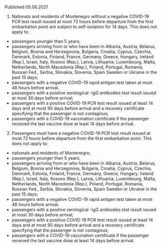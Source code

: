 Published 05.06.2021
1. Nationals and residents of Montenegro without a negative COVID-19 PCR test result issued at most 72 hours before departure from the first embarkation point are subject to self-isolation for 14 days.
This does not apply to:
- passengers younger than 5 years;
- passengers arriving from or who have been in Albania, Austria, Belarus, Belgium, Bosnia and Herzegovina, Bulgaria, Croatia, Cyprus, Czechia, Denmark, Estonia, Finland, France, Germany, Greece, Hungary, Ireland (Rep.), Israel, Italy, Kosovo (Rep.), Latvia, Lithuania, Luxembourg, Malta, Netherlands, North Macedonia (Rep.), Poland, Portugal, Romania, Russian Fed., Serbia, Slovakia, Slovenia, Spain Sweden or Ukraine in the past 15 days;
- passengers with a negative COVID-19 rapid antigen test taken at most 48 hours before arrival.
- passengers with a positive serological -IgG antibodies test result issued at most 30 days before arrival;
- passengers with a positive COVID-19 PCR test result issued at least 14 days and at most 90 days before arrival and a recovery certificate specifying that the passenger is not contagious;
- passengers with a COVID-19 vaccination certificate if the passenger received the last vaccine dose at least 14 days before arrival.
2. Passengers must have a negative COVID-19 PCR test result issued at most 72 hours before departure from the first embarkation point.
This does not apply to:
- nationals and residents of Montenegro;
- passengers younger than 5 years;
- passengers arriving from or who have been in Albania, Austria, Belarus, Belgium, Bosnia and Herzegovina, Bulgaria, Croatia, Cyprus, Czechia, Denmark, Estonia, Finland, France, Germany, Greece, Hungary, Ireland (Rep.), Israel, Italy, Kosovo (Rep.), Latvia, Lithuania, Luxembourg, Malta, Netherlands, North Macedonia (Rep.), Poland, Portugal, Romania, Russian Fed., Serbia, Slovakia, Slovenia, Spain Sweden or Ukraine in the past 15 days;
- passengers with a negative COVID-19 rapid antigen test taken at most 48 hours before arrival.
- passengers with a positive serological -IgG antibodies test result issued at most 30 days before arrival;
- passengers with a positive COVID-19 PCR test result issued at least 14 days and at most 90 days before arrival and a recovery certificate specifying that the passenger is not contagious;
- passengers with a COVID-19 vaccination certificate if the passenger received the last vaccine dose at least 14 days before arrival.

